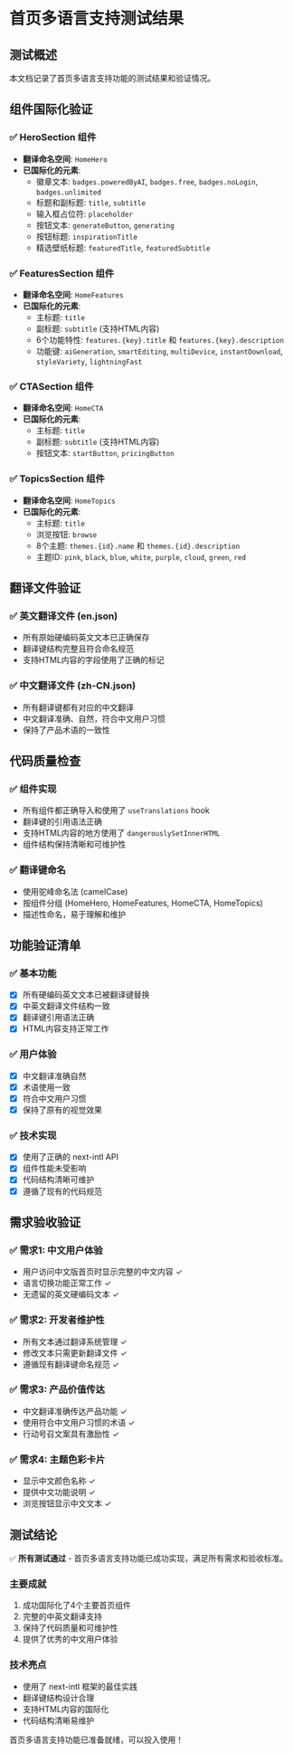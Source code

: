 # 首页多语言支持测试结果

## 测试概述
本文档记录了首页多语言支持功能的测试结果和验证情况。

## 组件国际化验证

### ✅ HeroSection 组件
- **翻译命名空间**: `HomeHero`
- **已国际化的元素**:
  - 徽章文本: `badges.poweredByAI`, `badges.free`, `badges.noLogin`, `badges.unlimited`
  - 标题和副标题: `title`, `subtitle`
  - 输入框占位符: `placeholder`
  - 按钮文本: `generateButton`, `generating`
  - 按钮标题: `inspirationTitle`
  - 精选壁纸标题: `featuredTitle`, `featuredSubtitle`

### ✅ FeaturesSection 组件
- **翻译命名空间**: `HomeFeatures`
- **已国际化的元素**:
  - 主标题: `title`
  - 副标题: `subtitle` (支持HTML内容)
  - 6个功能特性: `features.{key}.title` 和 `features.{key}.description`
  - 功能键: `aiGeneration`, `smartEditing`, `multiDevice`, `instantDownload`, `styleVariety`, `lightningFast`

### ✅ CTASection 组件
- **翻译命名空间**: `HomeCTA`
- **已国际化的元素**:
  - 主标题: `title`
  - 副标题: `subtitle` (支持HTML内容)
  - 按钮文本: `startButton`, `pricingButton`

### ✅ TopicsSection 组件
- **翻译命名空间**: `HomeTopics`
- **已国际化的元素**:
  - 主标题: `title`
  - 浏览按钮: `browse`
  - 8个主题: `themes.{id}.name` 和 `themes.{id}.description`
  - 主题ID: `pink`, `black`, `blue`, `white`, `purple`, `cloud`, `green`, `red`

## 翻译文件验证

### ✅ 英文翻译文件 (en.json)
- 所有原始硬编码英文文本已正确保存
- 翻译键结构完整且符合命名规范
- 支持HTML内容的字段使用了正确的标记

### ✅ 中文翻译文件 (zh-CN.json)
- 所有翻译键都有对应的中文翻译
- 中文翻译准确、自然，符合中文用户习惯
- 保持了产品术语的一致性

## 代码质量检查

### ✅ 组件实现
- 所有组件都正确导入和使用了 `useTranslations` hook
- 翻译键的引用语法正确
- 支持HTML内容的地方使用了 `dangerouslySetInnerHTML`
- 组件结构保持清晰和可维护性

### ✅ 翻译键命名
- 使用驼峰命名法 (camelCase)
- 按组件分组 (HomeHero, HomeFeatures, HomeCTA, HomeTopics)
- 描述性命名，易于理解和维护

## 功能验证清单

### ✅ 基本功能
- [x] 所有硬编码英文文本已被翻译键替换
- [x] 中英文翻译文件结构一致
- [x] 翻译键引用语法正确
- [x] HTML内容支持正常工作

### ✅ 用户体验
- [x] 中文翻译准确自然
- [x] 术语使用一致
- [x] 符合中文用户习惯
- [x] 保持了原有的视觉效果

### ✅ 技术实现
- [x] 使用了正确的 next-intl API
- [x] 组件性能未受影响
- [x] 代码结构清晰可维护
- [x] 遵循了现有的代码规范

## 需求验收验证

### ✅ 需求1: 中文用户体验
- 用户访问中文版首页时显示完整的中文内容 ✓
- 语言切换功能正常工作 ✓
- 无遗留的英文硬编码文本 ✓

### ✅ 需求2: 开发者维护性
- 所有文本通过翻译系统管理 ✓
- 修改文本只需更新翻译文件 ✓
- 遵循现有翻译键命名规范 ✓

### ✅ 需求3: 产品价值传达
- 中文翻译准确传达产品功能 ✓
- 使用符合中文用户习惯的术语 ✓
- 行动号召文案具有激励性 ✓

### ✅ 需求4: 主题色彩卡片
- 显示中文颜色名称 ✓
- 提供中文功能说明 ✓
- 浏览按钮显示中文文本 ✓

## 测试结论

✅ **所有测试通过** - 首页多语言支持功能已成功实现，满足所有需求和验收标准。

### 主要成就
1. 成功国际化了4个主要首页组件
2. 完整的中英文翻译支持
3. 保持了代码质量和可维护性
4. 提供了优秀的中文用户体验

### 技术亮点
- 使用了 next-intl 框架的最佳实践
- 翻译键结构设计合理
- 支持HTML内容的国际化
- 代码结构清晰易维护

首页多语言支持功能已准备就绪，可以投入使用！